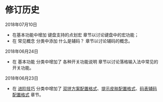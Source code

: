 # 修订历史

2018年07月10日
- 在基本功能中增加 键盘支持的点划宏 章节以讨论键盘中的宏功能；
- 在 常见概念 分类中添加 什么是辅码？ 章节以讨论辅码的概念。

2018年06月24日
- 在 基本功能 分类中增加了 各种开关功能说明 章节以讨论落格输入法中常见的开关功能。

2018年06月23日
- 在 [进阶技巧](https://docs.logcg.com/jin-jie-ji-qiao) 分类中增加了 [双拼方案配置格式](https://docs.logcg.com/jin-jie-ji-qiao/shuang-pin-fang-an-pei-zhi-ge-shi)、[提示皮肤配置格式](https://docs.logcg.com/jin-jie-ji-qiao/ti-shi-pi-fu-pei-zhi-ge-shi)、[码表辅码配置格式](https://docs.logcg.com/jin-jie-ji-qiao/ma-biao-fu-ma-pei-zhi-ge-shi) 章节。

